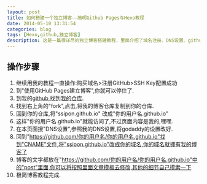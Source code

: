 ```yaml
---
layout: post
title: 如何搭建一个独立博客——简明Github Pages与Hexo教程
date: 2014-05-10 13:31:54
categories: blog
tags: [Hexo,github,独立博客]
description: 这是一篇很详尽的独立博客搭建教程，里面介绍了域名注册、DNS设置、github和Hexo设置等过程，这是我写得最长的一篇教程。我想将我搭建独立博客的过程在一篇文章中尽可能详细地写出来，希望能给后来者一个明确的指引，同时用这篇教程开篇，正式开始我的第八大洲之旅。
---
```



## 操作步骤

1. 继续用我的教程一直操作:购买域名>注册GitHub>SSH Key配置成功
2. 到"使用GitHub Pages建立博客",你就可以停住了.
3. 到我的[github](https://github.com/ssipon),找到[我的仓库](https://github.com/ssipon/ssipon.github.io).
4. 找到右上角的"fork",点击,将我的博客仓库复制到你的仓库.
5. 回到你的仓库,将"ssipon.github.io" 改成"你的用户名.github.io"
6. 这样"你的用户名.github.io"就能访问了,不过页面内容是我的,嘿嘿.
7. 在本页面搜"DNS设置",参照我的DNS设置,将godaddy的设置改好.
8. 回到"https://github.com/你的用户名/你的用户名.github.io"找到"CNAME"文件,将"ssipon.github.io"改成你的域名,你的域名就拥有我的博客了
9. 博客的文字都放在"https://github.com/你的用户名/你的用户名.github.io"中的"post"里面,你可以将按照里面文章模板去修改,其他的细节自己摸索一下
10. 极简博客教程完成.
